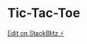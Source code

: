 # Tic-Tac-Toe

[Edit on StackBlitz ⚡️](https://stackblitz.com/edit/nativescript-stackblitz-templates-6aub7m)